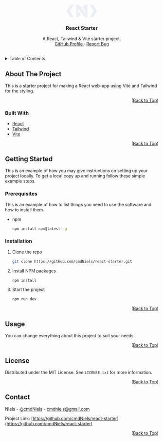 <div id="top"></div>
<br />
<div align="center">
  <a href="https://github.com/cmdNiels/react-starter">
    <img src="./src/assets/images/favicon.png" alt="Favicon" width="100" height="40">
  </a>

<h3 align="center">React Starter</h3>
  <p align="center">
    A React, Tailwind & Vite starter project.
    <br />
    <a href="https://github.com/cmdNiels">
        GitHub Profile
    </a>
    ·
    <a href="https://github.com/cmdNiels/react-starter/issues">
        Report Bug
    </a>
  </p>
</div>
<br />

<details>
  <summary>Table of Contents</summary>
  <ol>
    <li>
      <a href="#about-the-project">About The Project</a>
      <ul>
        <li><a href="#built-with">Built With</a></li>
      </ul>
    </li>
    <li>
      <a href="#getting-started">Getting Started</a>
      <ul>
        <li><a href="#prerequisites">Prerequisites</a></li>
        <li><a href="#installation">Installation</a></li>
      </ul>
    </li>
    <li><a href="#usage">Usage</a></li>
    <li><a href="#license">License</a></li>
    <li><a href="#contact">Contact</a></li>
  </ol>
</details>

## About The Project
This is a starter project for making a React web-app using Vite and Tailwind for the styling.

<p align="right">(<a href="#top">Back to Top</a>)</p>

### Built With

* [React](https://reactjs.org/)
* [Tailwind](https://tailwindcss.com/)
* [Vite](https://vitejs.dev/)

<p align="right">(<a href="#top">Back to Top</a>)</p>

## Getting Started

This is an example of how you may give instructions on setting up your project locally.
To get a local copy up and running follow these simple example steps.

### Prerequisites

This is an example of how to list things you need to use the software and how to install them.
* npm
  ```sh
  npm install npm@latest -g
  ```

### Installation

1. Clone the repo
   
   ```sh
   git clone https://github.com/cmdNiels/react-starter.git
   ```
2. Install NPM packages
   
   ```sh
   npm install
   ```
3. Start the project
   
   ```sh
   npm run dev
   ```
<p align="right">(<a href="#top">Back to Top</a>)</p>

## Usage
You can change everything about this project to suit your needs.

<p align="right">(<a href="#top">Back to Top</a>)</p>

## License
Distributed under the MIT License. See `LICENSE.txt` for more information.

<p align="right">(<a href="#top">Back to Top</a>)</p>

## Contact

Niels - [@cmdNiels](https://twitter.com/cmdNiels) - cmdniels@gmail.com

Project Link: [https://github.com/cmdNiels/react-starter](https://github.com/cmdNiels/react-starter)

<p align="right">(<a href="#top">Back to Top</a>)</p>